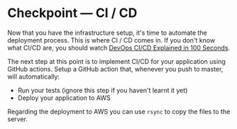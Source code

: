 # Checkpoint — CI / CD

Now that you have the infrastructure setup, it's time to automate the deployment process. This is where CI / CD comes in. If you don't know what CI/CD are, you should watch [DevOps CI/CD Explained in 100 Seconds](https://www.youtube.com/watch?v=scEDHsr3APg).

The next step at this point is to implement CI/CD for your application using GitHub actions. Setup a GitHub action that, whenever you push to master, will automatically:

- Run your tests (ignore this step if you haven't learnt it yet) 
- Deploy your application to AWS

Regarding the deployment to AWS you can use `rsync` to copy the files to the server.
